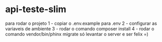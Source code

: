 # api-teste-slim

para rodar o projeto
1 - copiar o .env.example para .env
2 - configurar as variaveis de ambiente
3 - rodar o comando composer install
4 - rodar o comando vendor/bin/phinx migrate
só levantar o server e ser felix =)
